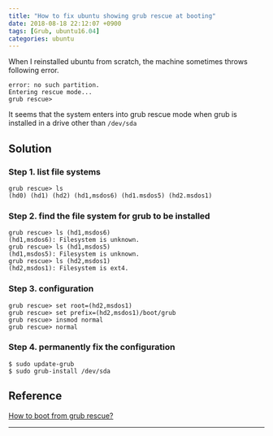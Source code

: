 ```yaml
---
title: "How to fix ubuntu showing grub rescue at booting"
date: 2018-08-18 22:12:07 +0900
tags: [Grub, ubuntu16.04]
categories: ubuntu
---
```

When I reinstalled ubuntu from scratch, the machine sometimes throws following error.
```shell
error: no such partition.
Entering rescue mode...
grub rescue>
```
It seems that the system enters into grub rescue mode when grub is installed in a drive other than `/dev/sda`

## Solution
### Step 1. list file systems
```shell
grub rescue> ls
(hd0) (hd1) (hd2) (hd1,msdos6) (hd1.msdos5) (hd2.msdos1)
```

### Step 2. find the file system for grub to be installed
```shell
grub rescue> ls (hd1,msdos6)
(hd1,msdos6): Filesystem is unknown.
grub rescue> ls (hd1,msdos5)
(hd1,msdos5): Filesystem is unknown.
grub rescue> ls (hd2,msdos1)
(hd2,msdos1): Filesystem is ext4.
```

### Step 3. configuration
```shell
grub rescue> set root=(hd2,msdos1)
grub rescue> set prefix=(hd2,msdos1)/boot/grub
grub rescue> insmod normal
grub rescue> normal
```

### Step 4. permanently fix the configuration
```shell
$ sudo update-grub
$ sudo grub-install /dev/sda
```

## Reference
[How to boot from grub rescue?](https://geekyshacklebolt.wordpress.com/2018/03/13/how-to-boot-from-grub-rescue-fixederror-no-such-partition/)

---
